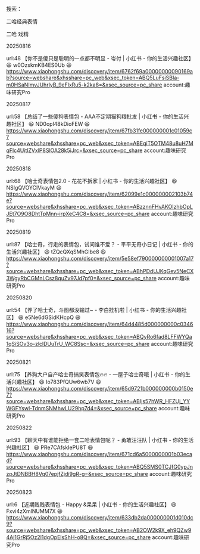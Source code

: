 
搜索：

二哈经典表情

二哈 戏精



20250816

url:48 【你不是傻只是聪明的一点都不明显 - 岺付 | 小红书 - 你的生活兴趣社区】 😆 w0OzskmKB4ES0Ub 😆 https://www.xiaohongshu.com/discovery/item/6762f69a00000000090169ab?source=webshare&xhsshare=pc_web&xsec_token=ABQ5LuFsiSBIa-m0HSaNImvJUhrlyB_9eFlxRu5-k2ka8=&xsec_source=pc_share
account:趣味研究Pro


20250817

url:58 【总结了一些傻狗表情包 - AAA不定期猫狗粮批发 | 小红书 - 你的生活兴趣社区】 😆 ND0opl48kDioFEW 😆 https://www.xiaohongshu.com/discovery/item/67fb31fe000000001c01059c?source=webshare&xhsshare=pc_web&xsec_token=ABEqiT5OTM48u8uH7MqFlc4UitlZVxlP8SlOA28k5iJrc=&xsec_source=pc_share
account:趣味研究Pro



20250818

url:68 【哈士奇表情包2.0 - 花花不拆家 | 小红书 - 你的生活兴趣社区】 😆 NSIgQVOYCIVkayM 😆 https://www.xiaohongshu.com/discovery/item/62099e1c000000002103b74e?source=webshare&xhsshare=pc_web&xsec_token=ABzznnFHvAKOIzhbOpLJEt7O9O8DhtTpMnn-irpXeC4C8=&xsec_source=pc_share
account:趣味研究Pro


20250819

url:87 【哈士奇，行走的表情包，试问谁不爱？ - 平平无奇小日记 | 小红书 - 你的生活兴趣社区】 😆 tZQcQXqSMhGIbe8 😆 https://www.xiaohongshu.com/discovery/item/5e58ef790000000001007a17?source=webshare&xhsshare=pc_web&xsec_token=ABhPDdUJKqGev5NeCX3WgyRbCGMnLCsz8quZv97Jd7pf0=&xsec_source=pc_share
account:趣味研究Pro


20250820

url:54 【养了哈士奇，斗图都没输过~ - 李白挂机啦 | 小红书 - 你的生活兴趣社区】 😆 e5Ne6dGSidKHcpQ 😆 https://www.xiaohongshu.com/discovery/item/64d4485d000000000c034616?source=webshare&xhsshare=pc_web&xsec_token=ABQyRo6fad8LFFWYQa1qSiSOv3o-zlclDUuTrU_WC8Ssc=&xsec_source=pc_share
account:趣味研究Pro


20250821

url:75 【养狗大户自产哈士奇搞笑表情包🔥🔥 - 一屋子哈士奇哦 | 小红书 - 你的生活兴趣社区】 😆 Io783PfQUw6wb7V 😆 https://www.xiaohongshu.com/discovery/item/65d9721b000000000b0150e7?source=webshare&xhsshare=pc_web&xsec_token=ABIjs57hWR_HFZUj_YYWGFYswl-TdnmSNMhwLU29hp7d4=&xsec_source=pc_share
account:趣味研究Pro

20250822

url:93 【聊天中有谁能拒绝一套二哈表情包呢？ - 勇敢汪汪队 | 小红书 - 你的生活兴趣社区】 😆 PRe7CAfskIePU8T 😆 https://www.xiaohongshu.com/discovery/item/671cd6a5000000001b03ecad?source=webshare&xhsshare=pc_web&xsec_token=ABQ5SMS0TCJfG0ypJnzpJtDNBBH8Vq07epjfZjdi9gR-g=&xsec_source=pc_share
account:趣味研究Pro

20250823

url:6 【近期贱贱表情包 - Happy &呆呆 | 小红书 - 你的生活兴趣社区】 😆 Fxvi4zXmlNUMM7X 😆 https://www.xiaohongshu.com/discovery/item/633db2da000000001d010dc9?source=webshare&xhsshare=pc_web&xsec_token=AB2OW2k9X_eh9QZw94Aj1GrRj5Oz2l1dgOpElsShH-o8Q=&xsec_source=pc_share
account:趣味研究Pro

